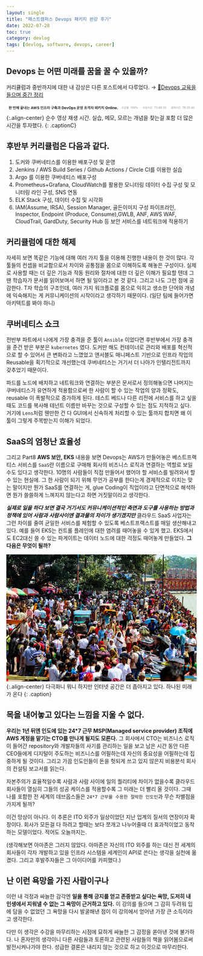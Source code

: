 ```yaml
---
layout: single
title: "패스트캠퍼스 Devops 패키지 완강 후기"
date: 2022-07-28
toc: true
category: devlog
tags: [devlog, software, devops, career]
---
```


## Devops 는 어떤 미래를 꿈을 꿀 수 있을까?

커리큘럼과 중반까지에 대한 내 감상은 다른 포스트에서 다루었다.
→ [🔗Devops 교육을 들으며 중간 정리](https://medium.com/kangtaehun-io-devtory/devops-교육을-들으며-중간-정리-ae414001fe0e)

![](/assets/img/1*QJMgYDhVwIZMGKldqUSzvA.png){:.align-center}
순수 영상 재생 시간. 실습, 메모, 모르는 개념을 찾는걸 포함 더 많은 시간을 투자했다.
{: .captionC}

## 후반부 커리큘럼은 다음과 같다.  
1. 도커와 쿠버네티스를 이용한 배포구성 및 운영
2. Jenkins / AWS Build Series / Github Actions / Circle CI를 이용한 실습
3. Argo 를 이용한 쿠버네티스 배포구성
4. Prometheus+Grafana, CloudWatch를 활용한 모니터링 데이터 수집 구성 및 모니터링 라인 구성, SNS 연동
5. ELK Stack 구성, 데이터 수집 및 시각화
6. IAM(Assume, IRSA), Session Manager, 골든이미지 구성 파이프라인, Inspector, Endpoint (Produce, Consume),GWLB, ANF, AWS WAF, CloudTrail, GardDuty, Security Hub 등 보안 서비스를 네트워크에 적용하기  

## 커리큘럼에 대한 해제
자세히 보면 똑같은 기능에 대해 여러 가지 툴을 이용해 진행한 내용이 한 것이 많다. 각 툴들의 컨셉을 비교함으로서 차이와 공통점을 몸으로 이해하도록 해놓은 구성이다. 실제로 사용할 때는 더 깊은 기능과 작동 원리와 절차에 대한 더 깊은 이해가 필요할 텐데 그땐 학습자가 문서를 읽어보며서 하면 될 일이라고 본 것 같다. 그리고 나도 그런 점에 공감한다. T자 학습의 구조인데, 여러 가지 워크플로를 몸으로 익히고 생소한 단어와 개념에 익숙해지는 게 커뮤니케이션의 시작이라고 생각하기 때문이다. (일단 팀에 들어가면 아키텍트를 봐야 하니)

## 쿠버네티스 쇼크
전반부 파트에서 나에게 가장 충격을 준 툴이 `Ansible` 이었다면 후반부에서 가장 충격을 준건 받은 부분은 `kubernetes` 였다. 도커만 해도 컨테이너로 관리와 배포를 혁신적으로 할 수 있어서 큰 변화라고 느꼈었고 앤서블도 매니페스트 기반으로 인프라 작업의 Reusable을 획기적으로 개선했는데 쿠버네티스는 거기서 더 나아가 인텔리전트까지 갖추었기 때문이다.  

파드를 노드에 배치하고 네트워크와 연결하는 부분은 문서로서 정의해놓으면 나머지는 쿠버네티스가 유연하게 적용함으로써 한 사람이 할 수 있는 작업의 양과 정확도, reusable 이 폭발적으로 증가하게 된다. 테스트 베드나 다른 리전에 서비스를 하고 싶을때도 코드를 복사해 테넌트 이름만 바꾸는 것으로 구성할 수 있는 점도 지적하고 싶다. 거기에 `Lens`처럼 웬만한 건 다 GUI에서 신속하게 처리할 수 있는 툴까지 합치면 왜 이 툴이 그렇게 주목받는지 이해가 되었다.

## SaaS의 엄청난 효율성  
그리고 Part8 **AWS 보안, EKS** 내용을 보면 Devops는 AWS가 만들어놓은 베스트프랙티스 서비스를 `SaaS`란 이름으로 구매해 회사의 비즈니스 로직과 연결하는 역할로 보일 수도 있다고 생각한다. 10명의 사람들이 직접 만들어서 했어야 할 서비스를 빌려와서 할 수 있는 현실에. 그 한 사람이 되기 위해 무언가 공부를 한다는게 경제적으로 이치는 맞는 말이지만 뭔가 SaaS를 연결하는 게, glue Coding이 직업이라고 단면적으로 해석하면 뭔가 쓸쓸하게 느껴지지 않는다고 하면 거짓말이라고 생각한다.  

***실제로 일을 하다 보면 결국 거기서도 커뮤니케이션적인 측면과 도구를 사용하는 방법과 정책에 있어 사람과 사람사이엔 결과물의 차이가 생기겠지만*** 클라우드 SaaS 사업자는 그런 차이를 줄여 균일한 서비스를 체험할 수 있도록 베스트프랙스트를 매일 생산해내고 있다. 예를 들어 EKS는 컨트롤 플레인에 대한 염려를 때어놓을 수 있게 했고. EKS에서도 EC2대신 쓸 수 있는 파게이트는 데이터 노드에 대한 걱정도 때어놓게 만들었다. **그 다음은 무엇이 될까?**

![](/assets/img/1*sPqUS28LePtLsG0lXgxA4A.jpeg){:.align-center}
다극화니 뭐니 하지만 인터넷 공간은 더 좁아지고 있다. 하나된 미래가 온다
{: .caption}

## 목을 내어놓고 있다는 느낌을 지울 수 없다.  
**우리는 1년 뒤엔 인도에 있는 24*7 근무 MSP(Managed service provider) 조직에 AWS 계정을 맡기는 CTO를 만나게 될지도 모른다.** 그 회사에서 CTO는 비즈니스 로직이 들어간 repository와 개발자들의 사기를 관리하는 일을 보고 남은 시간 동안 다른 CEO들에게 디지털이 주도하는 비즈니스를 어필하는데 자신의 중요성을 어필하는데 집중하게 될 것이다. 그리고 가끔 인도인들이 돈을 헛되게 쓰고 있지 않은지 비용분석 회사의 컨설팅 보고서를 읽는다.  

자본주의가 효율적일수록 사람과 사람 사이에 일의 퀄리티에 차이가 없을수록 클라우드 회사들이 열심히 그들의 성공 케이스를 적용할수록 그 미래는 더 빨리 올 것이다. 그때 나를 포함한 전 세계의 데브옵스들은 `24*7 근무를 수용한 절박한 인도인`과 무슨 차별점을 가지게 될까?  

이건 망상이 아니다. 이 추론은 ITO 외주가 일상이었던 지난 업계의 질서의 연장이자 확장이다. 회사가 모든걸 다 하려고 할때는 보다 쪼개고 나누어줄때 더 효과적이었고 동작하는 모델이었다. 적어도 오늘까지는. 

(생각해보면 아마존은 그러지 않았다. 아마존은 자신의 ITO 외주를 하는 대신 전 세계의 회사들이 각자 개발하고 있을 인프라 시스템을 세계인이 API로 쓴다는 생각을 실천에 옮겼다. 그리고 후발주자들은 그 아이디어를 카피했다.)

## 난 이런 욕망을 가진 사람이구나
이런 내 걱정과 싸늘한 감각엔 **일을 통해 긍지를 얻고 존중받고 싶다는 욕망, 도저히 내 인생에서 지워낼 수 없는 그 욕망이 근거하고 있다.** 이 강의를 들으며 그 감히 두려워 입에 담을 수 없었던 그 욕망을 다시 발굴해낸 점이 이 강의에서 얻어낸 가장 큰 소득이라고 생각한다.  

다만 이 생각은 수강을 마무리하는 시점에 묘하게 싸늘한 그 감정을 쏟아낸 것에 불가하다. 나 혼자만의 생각이니 다른 사람들과 토론하고 관련된 사람들의 책을 읽어봄으로써 발전시켜나가야 한다. 성급한 결론은 내리지 않는 것으로 하고 이것으로 마무리한다.

  